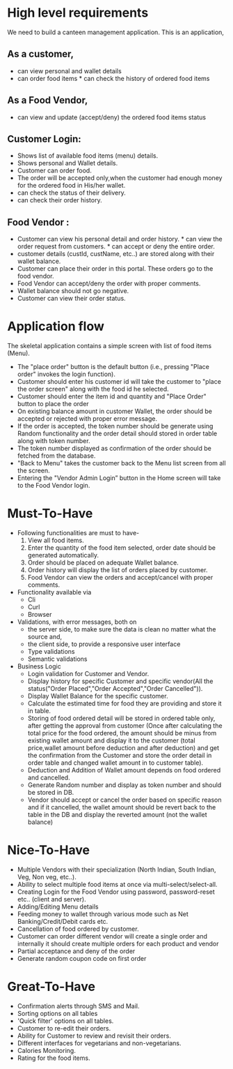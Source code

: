 # High level requirements
We need to build a canteen management application.  This is an application,

## As a customer,
   * can view personal and wallet details 
   * can order food items
	* can check the history of  ordered food items 

## As a Food Vendor,
   * can view and update (accept/deny) the ordered food items status 

## Customer Login:
   * Shows list of available food items (menu) details.
   * Shows personal and Wallet details.
   * Customer can order food.
   * The order will be accepted only,when the customer had enough money for the ordered food in
	  His/her wallet.
   * can check the status of their delivery.
   * can check their order history.  
   
## Food Vendor :
   * Customer can view his personal detail and order history.
	* can view the order request from customers.
	* can accept or deny the entire order.
 * customer details (custId, custName, etc..) are stored along with their wallet balance.
 * Customer can place their order in this portal. These orders go to the food vendor.
 * Food Vendor can accept/deny the order with proper comments.
 * Wallet balance should not go negative.
 * Customer can view their order status.

# Application flow
The skeletal application contains a simple screen with list of food items (Menu).
  * The "place order" button is the default button (i.e., pressing "Place order" invokes the login function).
  * Customer should enter his customer id will take the customer to "place the order screen" along with the food id he selected.
  * Customer should enter the item id and quantity and "Place Order" button to place the order 
  * On existing balance amount in customer Wallet, the order should be accepted or rejected with proper error message.
  * If the order is accepted, the token number should be generate using Random functionality and the order detail should stored 
    in order table along with token number.
  * The token number displayed as confirmation of the order should be fetched from the database.
  * "Back to Menu" takes the customer back to the Menu list screen from all the screen.
  * Entering the "Vendor Admin Login” button in the Home screen will take to the Food Vendor login. 

# Must-To-Have
  * Following functionalities are must to have-
      1. View all food items.
      2. Enter the quantity of the food item selected, order date should be generated automatically.
      3. Order should be placed on adequate Wallet balance.  
      4. Order history will display the list of orders placed by customer.
      5. Food Vendor can view the orders and accept/cancel with proper comments. 
  * Functionality available via
     * Cli
     * Curl
     * Browser
  * Validations, with error messages, both on 
     * the server side, to make sure the data is clean no matter what the source and,
     * the client side, to provide a responsive user interface
     * Type validations
     * Semantic validations   
  * Business Logic
     * Login validation for Customer and Vendor.
     * Display history for specific Customer and specific vendor(All the status("Order Placed","Order Accepted","Order Cancelled")).
     * Display Wallet Balance for the specific customer.
     * Calculate the estimated time for food they are providing and store it in table.   
     * Storing of food ordered detail will be stored in ordered table only, after getting the approval from customer
         (Once after calculating the total price for the food ordered, the amount should be minus from existing wallet amount and display it to the customer (total price,wallet amount before deduction and after deduction) and get the confirmation from the Customer and store the order detail in order table and changed wallet amount in to customer table).
     * Deduction and Addition of Wallet amount depends on food ordered and cancelled.
     * Generate Random number and display as token number and should be stored in DB.
     * Vendor should accept or cancel the order based on specific reason and if it cancelled, the wallet amount should be revert back  to the table in the DB and display the reverted amount (not the wallet balance)
     

# Nice-To-Have
  * Multiple Vendors with their specialization (North Indian, South Indian, Veg, Non veg, etc..).
  * Ability to select multiple food items at once via multi-select/select-all.
  * Creating Login for the Food Vendor using password, password-reset etc.. (client and server).
  * Adding/Editing Menu details
  * Feeding money to wallet through various mode such as Net Banking/Credit/Debit cards etc.
  * Cancellation of food ordered by customer.
  * Customer can order different vendor will create a single order and internally it should create multiple orders for each product and vendor
  * Partial acceptance and deny of the order
  * Generate random coupon code on first order

      
# Great-To-Have
  * Confirmation alerts through SMS and Mail.
  * Sorting options on all tables
  * 'Quick filter' options on all tables.
  * Customer to re-edit their orders.
  * Ability for Customer to review and revisit their orders.
  * Different interfaces for vegetarians and non-vegetarians.
  * Calories Monitoring.
  * Rating for the food items.
  
 
  
